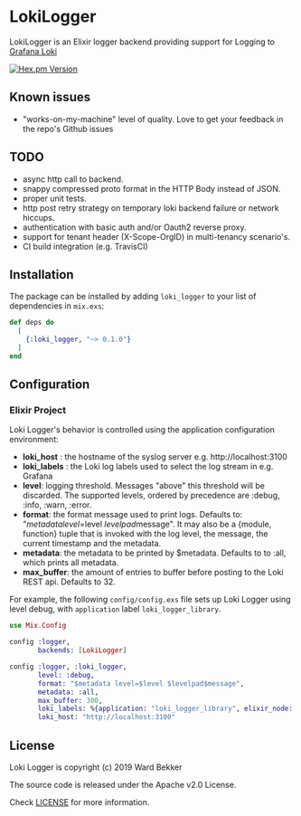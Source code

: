 # LokiLogger

LokiLogger is an Elixir logger backend providing support for Logging to [Grafana Loki](https://github.com/grafana/loki)

[![Hex.pm Version](http://img.shields.io/hexpm/v/loki_logger.svg?style=flat)](https://hex.pm/packages/loki_logger)


## Known issues

* "works-on-my-machine" level of quality. Love to get your feedback in the repo's Github issues

## TODO

* async http call to backend.
* snappy compressed proto format in the HTTP Body instead of JSON. 
* proper unit tests.
* http post retry strategy on temporary loki backend failure or network hiccups.
* authentication with basic auth and/or Oauth2 reverse proxy.
* support for tenant header (X-Scope-OrgID) in multi-tenancy scenario's.  
* CI build integration (e.g. TravisCI) 

## Installation

The package can be installed by adding `loki_logger` to your list of dependencies in `mix.exs`:

```elixir
def deps do
  [
    {:loki_logger, "~> 0.1.0"}
  ]
end
```

## Configuration

### Elixir Project

Loki Logger's behavior is controlled using the application configuration environment:

* __loki_host__ : the hostname of the syslog server e.g. http://localhost:3100
* __loki_labels__ : the Loki log labels used to select the log stream in e.g. Grafana 
* __level__: logging threshold. Messages "above" this threshold will be discarded. The supported levels, ordered by precedence are :debug, :info, :warn, :error.
* __format__: the format message used to print logs. Defaults to: "$metadata level=$level $levelpad$message". It may also be a {module, function} tuple that is invoked with the log level, the message, the current timestamp and the metadata.
* __metadata__: the metadata to be printed by $metadata. Defaults to to :all, which prints all metadata.
* __max_buffer__: the amount of entries to buffer before posting to the Loki REST api. Defaults to 32.  

For example, the following `config/config.exs` file sets up Loki Logger using
level debug, with `application` label `loki_logger_library`. 

```elixir
use Mix.Config

config :logger,
       backends: [LokiLogger]

config :logger, :loki_logger,
       level: :debug,
       format: "$metadata level=$level $levelpad$message",
       metadata: :all,
       max_buffer: 300,
       loki_labels: %{application: "loki_logger_library", elixir_node: node()},
       loki_host: "http://localhost:3100"
```

## License

Loki Logger is copyright (c) 2019 Ward Bekker 

The source code is released under the Apache v2.0 License.

Check [LICENSE](LICENSE) for more information.

